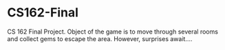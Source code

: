 # CS162-Final
CS 162 Final Project. Object of the game is to move through several rooms and collect gems to escape the area. However, surprises await....

